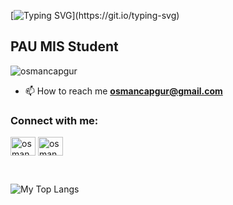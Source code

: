 <!--
**osmancapgur/osmancapgur** is a ✨ _special_ ✨ repository because its `README.md` (this file) appears on your GitHub profile.

Here are some ideas to get you started:

- 🔭 I’m currently working on ...
- 🌱 I’m currently learning ...
- 👯 I’m looking to collaborate on ...
- 🤔 I’m looking for help with ...
- 💬 Ask me about ...
- 📫 How to reach me: ...
- 😄 Pronouns: ...
- ⚡ Fun fact: ...
-->
[![Typing SVG](https://readme-typing-svg.herokuapp.com?duration=10000&color=000000FF&size=30&center=false&vCenter=true&lines=Hi,I'm+Ali+Osman+CAPGUR.)](https://git.io/typing-svg)
<h2>PAU MIS Student</h2>

<p align="left"> <img src="https://komarev.com/ghpvc/?username=osmancapgur&label=Profile%20views&color=0e75b6&style=flat" alt="osmancapgur" /> </p>

- 📫 How to reach me **osmancapgur@gmail.com**

<h3 align="left">Connect with me:</h3>
<p align="left">
<a href="https://tr.linkedin.com/in/ali-osman-capgur-0620" target="blank"><img align="center" src="https://cdn.jsdelivr.net/npm/simple-icons@3.0.1/icons/linkedin.svg" alt="osman_capgur" height="30" width="40" /></a>
<a href="https://www.instagram.com/osman_capgur/" target="blank"><img align="center" src="https://cdn.jsdelivr.net/npm/simple-icons@3.0.1/icons/instagram.svg" alt="osman_capgur" height="30" width="40" /></a>
</p>
<br>
<p float="center">
  <img  src="https://github-readme-stats.vercel.app/api/top-langs/?username=osmancapgur&layout=compact&hide=html,css" alt="My Top Langs" />
</p>

